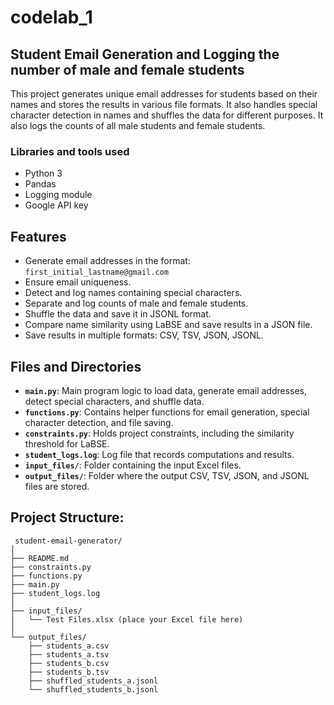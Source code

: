 # codelab_1

## Student Email Generation and Logging the number of male and female students

This project generates unique email addresses for students based on their names and stores the results in various file formats. It also handles special character detection in names and shuffles the data for different purposes. It also logs the counts of all male students and female students.

### Libraries and tools used 
- Python 3
- Pandas
- Logging module
- Google API key

 ## Features
- Generate email addresses in the format: `first_initial_lastname@gmail.com`
- Ensure email uniqueness.
- Detect and log names containing special characters.
- Separate and log counts of male and female students.
- Shuffle the data and save it in JSONL format.
- Compare name similarity using LaBSE and save results in a JSON file.
- Save results in multiple formats: CSV, TSV, JSON, JSONL.

## Files and Directories
- **`main.py`**: Main program logic to load data, generate email addresses, detect special characters, and shuffle data.
- **`functions.py`**: Contains helper functions for email generation, special character detection, and file saving.
- **`constraints.py`**: Holds project constraints, including the similarity threshold for LaBSE.
- **`student_logs.log`**: Log file that records computations and results.
- **`input_files/`**: Folder containing the input Excel files.
- **`output_files/`**: Folder where the output CSV, TSV, JSON, and JSONL files are stored.

 ## **Project Structure:**
```
 student-email-generator/
│
├── README.md
├── constraints.py
├── functions.py
├── main.py
├── student_logs.log
│
├── input_files/
│   └── Test Files.xlsx (place your Excel file here)
│
└── output_files/
    ├── students_a.csv
    ├── students_a.tsv
    ├── students_b.csv
    ├── students_b.tsv
    ├── shuffled_students_a.jsonl
    └── shuffled_students_b.jsonl
```

  
 




